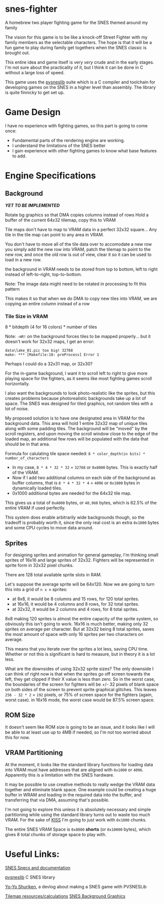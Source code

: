 # snes-fighter
A homebrew two player fighting game for the SNES themed around my family

The vision for this game is to be like a knock-off Street Fighter with my family
members as the selectable characters.
The hope is that it will be a fun game to play during family get togethers
when the SNES classic is brought out.

This entire idea and game itself is very *very* crude and in the early stages.
I'm not sure about the practicality of it, but I think it can be done in C
without a large loss of speed.

This game uses the [pvsneslib](https://github.com/alekmaul/pvsneslib)
suite which is a C compiler and toolchain for developing games on the SNES in a higher level than assembly.
The library is quite finnicky to get set up.

# Game Design
I have no experience with fighting games, so this part is going to come once:
* Fundamental parts of the rendering engine are working.
* I understand the limitations of the SNES better
* I gain experience with other fighting games to know what base features to add.

# Engine Specifications

## Background


***YET TO BE IMPLEMENTED***

Rotate bg graphics so that DMA copies columns instead of rows
Hold a buffer of the current 64x32 tilemap, copy this to VRAM

Tile maps don't have to map to VRAM data in a perfect 32x32 square...
Any tile in the tile map can point to any area in VRAM.

You don't have to move all of the tile data over to accomodate a new row
you simply add the new row into VRAM, patch the tilemap to point to the new row,
and once the old row is out of view, clear it so it can be used to load in a
new row.

the background in VRAM needs to be stored from top to bottom, left to right
instead of left-to-right, top-to-bottom.

Note: The image data might need to be rotated in processing to fit this pattern

This makes it so that when we do DMA to copy new tiles into VRAM,
we are copying an entire column instead of a row

### Tile Size in VRAM
8 * bitdepth (4 for 16 colors) * number of tiles


Note:
`-mR!` on the background forces tiles to be mapped properly...
but it doesn't work for 32x32 maps, I get an error:

```
data\lake_01.pic too big! 32768
make: *** [Makefile:18: preProcess] Error 1
```

Perhaps I could do a 32x31 map, or 32x30?


For the in-game background, I want it to scroll left to right
to give more playing space for the fighters,
as it seems like most fighting games scroll horizontally.

I also want the backgrounds to look photo-realistic like the sprites,
but this creates problems because photorealistic
backgrounds take up a lot of space.
The SNES was designed for tiled graphics, not random tiles with a lot of noise.

My proposed solution is to have one designated area in VRAM for the background data.
This area will hold 1 entire 32x32 map of unique tiles along with some padding tiles.
The background will be "moved" by the scroll registers, and upon moving the
scroll window close to the edge of the loaded map, an additional few rows
will be populated with the data that should be in that area.

Formula for calulating tile space needed:
`8 * color_depth(in bits) * number_of_characters`

* In my case, `8 * 4 * 32 * 32` = `32768` or `0x8000` bytes.
This is exactly half of the VRAM.
* Now if I add two additional columns on each side of the background as
buffer columns, that is `8 * 4 * 32 * 4` = `4096` or `0x1000` bytes in
dynamically loaded tiles.
* 0x1000 additional bytes are needed for the 64x32 tile map.

This gives us a total of `0xA000` bytes, or `40,960` bytes,
which is 62.5% of the entire VRAM if used perfectly.

This system does enable arbitrarily wide backgrounds though,
so the tradeoff is probably worth it,
since the only real cost is an extra `0x1000` bytes and
some CPU cycles to move data around.



## Sprites

For designing sprites and animation for general gameplay, I'm thinking small sprites of 16x16 and large sprites of 32x32.
Fighters will be represented in sprite form in 32x32 pixel chunks.

There are 128 total available sprite slots in RAM.

Let's suppose the average sprite will be 64x120.
Now we are going to turn this into a grid of `n x n` sprites:

* at 8x8, it would be 8 columns and 15 rows, for 120 total sprites.
* at 16x16, it would be 4 columns and 8 rows, for 32 total sprites.
* at 32x32, it would be 2 columns and 4 rows, for 8 total sprites.

8x8 making 120 sprites is almost the entire capacity of the sprite system, so obviously this isn't going to work.
16x16 is much better, making only 32 sprites on average per character. 
But at 32x32 being 8 total sprites, saves the most amount of space with only 16 sprites per two characters on average.

This means that you iterate over the sprites a lot less, saving CPU time.
Whether or not this is significant is hard to measure, but in theory it is a lot less.

What are the downsides of using 32x32 sprite sizes?
The only downside I can think of right now is that when the sprites go off screen towards the left, they get clipped if their X value is less than zero.
So in the worst case, the boundaries of the screen for fighters will be +/- 32 pixels of blank space on both sides of the screen to prevent sprite graphical glitches.
This leaves `256 - 32 * 2` = `192` pixels, or 75% of screen space for the fighters (again, worst case).
in 16x16 mode, the worst case would be 87.5% screen space.

## ROM Size
It doesn't seem like ROM size is going to be an issue, and it looks like
I will be able to at least use up to 4MB if needed, so I'm not too worried
about this for now.

## VRAM Partitioning

At the moment, it looks like the standard library functions for loading data into VRAM must have addresses that are aligned with `0x1000` or `4096`.
Apparently this is a limitation with the SNES hardware.

It may be possible to use creative methods to really wedge the VRAM data together and eliminate blank space.
One example could be creating a huge buffer in WRAM and loading in the required data into the buffer, and transferring that via DMA, assuming that's possible.

I'm not going to explore this unless it is absolutely necessary and simple partitioning while using the standard library turns out to waste too much VRAM.
For the sake of [KISS](https://en.wikipedia.org/wiki/KISS_principle) I'm going to just work with `0x1000` chunks.


The entire SNES VRAM Space is `0x8000` **shorts** (or `0x10000` bytes), which gives 8 total chunks of storage space to play with.



# Useful Links:
[SNES Specs and documentation](https://problemkaputt.de/fullsnes.htm)

[pvsneslib](https://github.com/alekmaul/pvsneslib) C SNES library

[Yo-Yo Shuriken](https://drludos.itch.io/yo-yo-shuriken/devlog/147478/making-a-snes-game-in-2020), a devlog about making a SNES game with PVSNESLib

[Tilemap resources/calculations](https://wiki.superfamicom.org/working-with-vram-initializing-tiles-and-tile-maps)
[SNES Background Graphics](https://en.wikibooks.org/wiki/Super_NES_Programming/Graphics_tutorial)